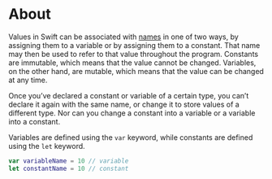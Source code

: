 # About

Values in Swift can be associated with [names][naming] in one of two ways, by assigning them to a variable or by assigning them to a constant. That name may then be used to refer to that value throughout the program. Constants are immutable, which means that the value cannot be changed. Variables, on the other hand, are mutable, which means that the value can be changed at any time.

Once you’ve declared a constant or variable of a certain type, you can’t declare it again with the same name, or change it to store values of a different type. Nor can you change a constant into a variable or a variable into a constant.

Variables are defined using the `var` keyword, while constants are defined using the `let` keyword.

```swift
var variableName = 10 // variable
let constantName = 10 // constant
```

[naming]: https://docs.swift.org/swift-book/LanguageGuide/TheBasics.html#ID313
